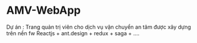 # AMV-WebApp
Dự án : Trang quản trị viên cho dịch vụ vận chuyển an tâm được xây dựng trên nền fw Reactjs + ant.design + redux +  saga + ....
